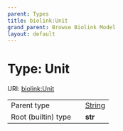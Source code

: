 ```yaml
---
parent: Types
title: biolink:Unit
grand_parent: Browse Biolink Model
layout: default
---
```


# Type: Unit




URI: [biolink:Unit](https://w3id.org/biolink/vocab/Unit)

|  |  |  |
| --- | --- | --- |
| Parent type | | [String](types/String.md) |
| Root (builtin) type | | **str** |
